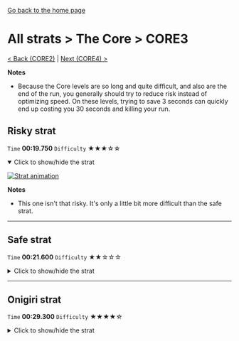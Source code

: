[Go back to the home page](https://github.com/Doublevil/scbspeedrun)

# All strats > The Core > CORE3

[< Back (CORE2)](https://github.com/Doublevil/scbspeedrun/blob/main/levels/all_lvl/CORE/CORE2.md) | [Next (CORE4) >](https://github.com/Doublevil/scbspeedrun/blob/main/levels/all_lvl/CORE/CORE4.md)

**Notes**
- Because the Core levels are so long and quite difficult, and also are the end of the run, you generally should try to reduce risk instead of optimizing speed. On these levels, trying to save 3 seconds can quickly end up costing you 30 seconds and killing your run.

## Risky strat

`Time` **00:19.750** `Difficulty` ★★★☆☆
<details open>
  <summary>Click to show/hide the strat</summary>

  [![Strat animation](https://github.com/Doublevil/scbspeedrun/blob/main/media/levels/CORE/CORE3_RiskyStrat.webp)](https://github.com/Doublevil/scbspeedrun/blob/main/media/levels/CORE/CORE3_RiskyStrat.mp4?raw=true)

  **Notes**
  - This one isn't that risky. It's only a little bit more difficult than the safe strat.
</details>

---
## Safe strat

`Time` **00:21.600** `Difficulty` ★★☆☆☆
<details>
  <summary>Click to show/hide the strat</summary>

  [![Strat animation](https://github.com/Doublevil/scbspeedrun/blob/main/media/levels/CORE/CORE3_SafeStrat.webp)](https://github.com/Doublevil/scbspeedrun/blob/main/media/levels/CORE/CORE3_SafeStrat.mp4?raw=true)
</details>

---
## Onigiri strat

`Time` **00:29.300** `Difficulty` ★★★★☆
<details>
  <summary>Click to show/hide the strat</summary>

  [![Strat animation](https://github.com/Doublevil/scbspeedrun/blob/main/media/levels/CORE/CORE3_OnigiriStrat.webp)](https://github.com/Doublevil/scbspeedrun/blob/main/media/levels/CORE/CORE3_OnigiriStrat.mp4?raw=true)

  **Notes**
  - After getting the onigiri, it's the same strat as in the Any% category, with one difficulty point added because the onigiri makes the whole thing longer and thus more risky.
</details>
